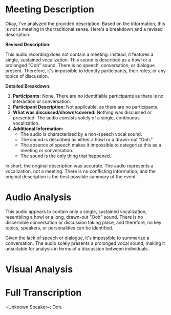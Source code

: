 # Meeting Description

Okay, I've analyzed the provided description. Based on the information, this is *not* a meeting in the traditional sense. Here's a breakdown and a revised description:

**Revised Description:**

This audio recording does not contain a meeting. Instead, it features a single, sustained vocalization. This sound is described as a howl or a prolonged "Ooh" sound. There is no speech, conversation, or dialogue present. Therefore, it's impossible to identify participants, their roles, or any topics of discussion.

**Detailed Breakdown:**

1.  **Participants:** None. There are no identifiable participants as there is no interaction or conversation.
2.  **Participant Description:** Not applicable, as there are no participants.
3.  **What was discussed/shown/covered:** Nothing was discussed or presented. The audio consists solely of a single, continuous vocalization.
4. **Additional Information:**
    *   The audio is characterized by a non-speech vocal sound.
    *   The sound is described as either a howl or a drawn-out "Ooh."
    *   The absence of speech makes it impossible to categorize this as a meeting or conversation.
    * The sound is the only thing that happened.

In short, the original description was accurate. The audio represents a vocalization, not a meeting. There is no conflicting information, and the original description is the best possible summary of the event.



# Audio Analysis

This audio appears to contain only a single, sustained vocalization, resembling a howl or a long, drawn-out "Ooh" sound. There is no discernible conversation or discussion taking place, and therefore, no key topics, speakers, or personalities can be identified.

Given the lack of speech or dialogue, it's impossible to summarize a conversation. The audio solely presents a prolonged vocal sound, making it unsuitable for analysis in terms of a discussion between individuals.



# Visual Analysis




# Full Transcription

~Unknown Speaker~: Ooh.